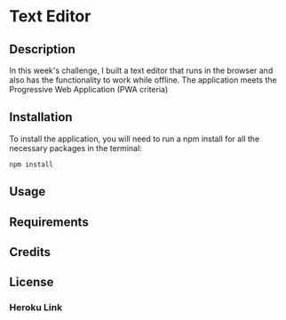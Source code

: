 # Text Editor

## Description 
In this week's challenge, I built a text editor that runs in the browser and also has the functionality to work while offline. The application meets the Progressive Web Application (PWA criteria)

## Installation 
To install the application, you will need to run a npm install for all the necessary packages in the terminal:

``npm install``

## Usage


## Requirements

## Credits

## License 

### Heroku Link
